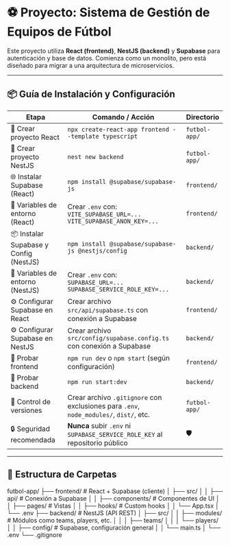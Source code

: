 # ⚽ Proyecto: Sistema de Gestión de Equipos de Fútbol

Este proyecto utiliza **React (frontend)**, **NestJS (backend)** y **Supabase** para autenticación y base de datos. Comienza como un monolito, pero está diseñado para migrar a una arquitectura de microservicios.

---

## 📦 Guía de Instalación y Configuración

| Etapa                        | Comando / Acción                                                                                      | Directorio       |
|-----------------------------|--------------------------------------------------------------------------------------------------------|------------------|
| 🔧 Crear proyecto React     | `npx create-react-app frontend --template typescript`                                                  | `futbol-app/`    |
| 🔧 Crear proyecto NestJS    | `nest new backend`                                                                                     | `futbol-app/`    |
| 🌐 Instalar Supabase (React) | `npm install @supabase/supabase-js`                                                                   | `frontend/`      |
| 🔐 Variables de entorno (React) | Crear `.env` con: <br> `VITE_SUPABASE_URL=...` <br> `VITE_SUPABASE_ANON_KEY=...`                     | `frontend/`      |
| 📦 Instalar Supabase y Config (NestJS) | `npm install @supabase/supabase-js @nestjs/config`                                              | `backend/`       |
| 🔐 Variables de entorno (NestJS) | Crear `.env` con: <br> `SUPABASE_URL=...` <br> `SUPABASE_SERVICE_ROLE_KEY=...`                     | `backend/`       |
| ⚙️ Configurar Supabase en React | Crear archivo `src/api/supabase.ts` con conexión a Supabase                                         | `frontend/`      |
| ⚙️ Configurar Supabase en NestJS | Crear archivo `src/config/supabase.config.ts` con conexión a Supabase                              | `backend/`       |
| 🧪 Probar frontend           | `npm run dev` o `npm start` (según configuración)                                                     | `frontend/`      |
| 🧪 Probar backend            | `npm run start:dev`                                                                                    | `backend/`       |
| 📁 Control de versiones     | Crear archivo `.gitignore` con exclusiones para `.env`, `node_modules/`, `dist/`, etc.                | `futbol-app/`    |
| 🔒 Seguridad recomendada    | **Nunca** subir `.env` ni `SUPABASE_SERVICE_ROLE_KEY` al repositorio público                         | 🛡️                |

---

## 📁 Estructura de Carpetas

futbol-app/
├── frontend/ # React + Supabase (cliente)
│ ├── src/
│ │ ├── api/ # Conexión a Supabase
│ │ ├── components/ # Componentes de UI
│ │ ├── pages/ # Vistas
│ │ ├── hooks/ # Custom hooks
│ │ └── App.tsx
│ └── .env
├── backend/ # NestJS (API REST)
│ ├── src/
│ │ ├── modules/ # Módulos como teams, players, etc.
│ │ │ ├── teams/
│ │ │ └── players/
│ │ ├── config/ # Supabase, configuración general
│ │ └── main.ts
│ └── .env
└── .gitignore